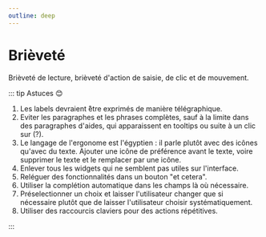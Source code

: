 ```yaml
---
outline: deep
---
```


# Brièveté

Brièveté de lecture, brièveté d'action de saisie, de clic et de mouvement.

::: tip Astuces 😊

1. Les labels devraient ̂être exprimés de manière télégraphique.
2. Eviter les paragraphes et les phrases complètes, sauf à la limite dans des
   paragraphes d'aides, qui apparaissent en tooltips ou suite à un clic sur (?).
3. Le langage de l'ergonome est l'égyptien : il parle plutôt avec des icônes
   qu'avec du texte. Ajouter une icône de préférence avant le texte, voire
   supprimer le texte et le remplacer par une icône.
4. Enlever tous les widgets qui ne semblent pas utiles sur l'interface.
5. Reléguer des fonctionnalités dans un bouton "et cetera".
6. Utiliser la complétion automatique dans les champs là où nécessaire.
7. Préselectionner un choix et laisser l'utilisateur changer que si nécessaire
   plutôt que de laisser l'utilisateur choisir systématiquement.
8. Utiliser des raccourcis claviers pour des actions répétitives.

:::
